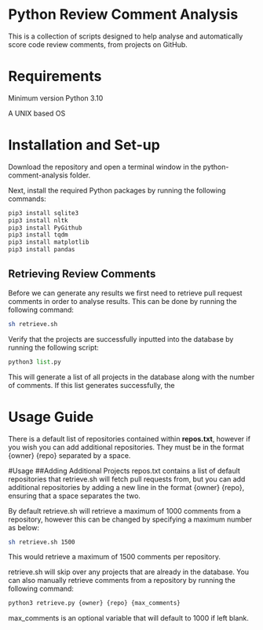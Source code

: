 # Python Review Comment Analysis
This is a collection of scripts designed to help analyse and automatically score code review comments, from projects on GitHub.

# Requirements
Minimum version Python 3.10

A UNIX based OS

# Installation and Set-up
Download the repository and open a terminal window in the python-comment-analysis folder.

Next, install the required Python packages by running the following commands:
```python
pip3 install sqlite3
pip3 install nltk
pip3 install PyGithub
pip3 install tqdm
pip3 install matplotlib
pip3 install pandas
```
## Retrieving Review Comments
Before we can generate any results we first need to retrieve pull request comments in order to analyse results. This can be done by running the following command:
```sh
sh retrieve.sh
```

Verify that the projects are successfully inputted into the database by running the following script:

```python
python3 list.py
```
This will generate a list of all projects in the database along with the number of comments. If this list generates successfully, the 
# Usage Guide
There is a default list of repositories contained within **repos.txt**, however if you wish you can add additional repositories. They must be in the format {owner} {repo} separated by a space.

#Usage
##Adding Additional Projects
repos.txt contains a list of default repositories that retrieve.sh will fetch pull requests from, but you can add additional repositories by adding a new line in the format {owner} {repo}, ensuring that a space separates the two.

By default retrieve.sh will retrieve a maximum of 1000 comments from a repository, however this can be changed by specifying a maximum number as below:
```sh
sh retrieve.sh 1500
```
This would retrieve a maximum of 1500 comments per repository. 

retrieve.sh will skip over any projects that are already in the database. You can also manually retrieve comments from a repository by running the following command:
```python
python3 retrieve.py {owner} {repo} {max_comments}
```
max_comments is an optional variable that will default to 1000 if left blank.
